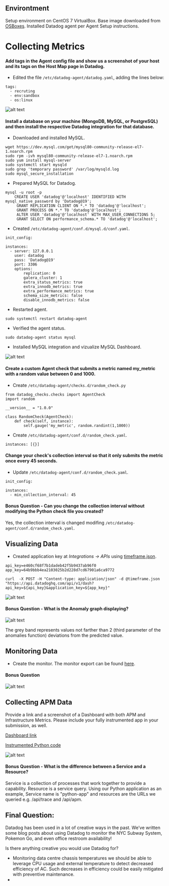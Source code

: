 ## Environtment

Setup environment on CentOS 7 VirtualBox.  Base image downloaded from [OSBoxes](https://www.osboxes.org/centos/#centos-7-1804-vbox).  Installed Datadog agent per Agent Setup instructions.

# Collecting Metrics
#### Add tags in the Agent config file and show us a screenshot of your host and its tags on the Host Map page in Datadog.
* Edited the file `/etc/datadog-agent/datadog.yaml`, adding the lines below:
```
tags:
  - recruting
  - env:sandbox
  - os:linux
```
![alt text](images/img01.png)
#### Install a database on your machine (MongoDB, MySQL, or PostgreSQL) and then install the respective Datadog integration for that database.
* Downloaded and installed MySQL.
```
wget https://dev.mysql.com/get/mysql80-community-release-el7-1.noarch.rpm
sudo rpm -ivh mysql80-community-release-el7-1.noarch.rpm
sudo yum install mysql-server
sudo systemctl start mysqld
sudo grep 'temporary password' /var/log/mysqld.log
sudo mysql_secure_installation
```

* Prepared MySQL for Datadog.
```
mysql -u root -p
    CREATE USER 'datadog'@'localhost' IDENTIFIED WITH mysql_native_password by 'Datadog@19';
     GRANT REPLICATION CLIENT ON *.* TO 'datadog'@'localhost';
     GRANT PROCESS ON *.* TO 'datadog'@'localhost';
     ALTER USER 'datadog'@'localhost' WITH MAX_USER_CONNECTIONS 5;
     GRANT SELECT ON performance_schema.* TO 'datadog'@'localhost';
```
* Created `/etc/datadog-agent/conf.d/mysql.d/conf.yaml`.
```
init_config:

instances:
  - server: 127.0.0.1
    user: datadog
    pass: 'Datadog@19'
    port: 3306
    options:
        replication: 0
        galera_cluster: 1
        extra_status_metrics: true
        extra_innodb_metrics: true
        extra_performance_metrics: true
        schema_size_metrics: false
        disable_innodb_metrics: false
```
* Restarted agent.
```
sudo systemctl restart datadog-agent
```
* Verified the agent status.
```
sudo datadog-agent status mysql
```
* Installed MySQL integration and vizualize MySQL Dashboard.

![alt text](images/img02.png)


#### Create a custom Agent check that submits a metric named my_metric with a random value between 0 and 1000.
* Create `/etc/datadog-agent/checks.d/random_check.py`
```
from datadog_checks.checks import AgentCheck
import random

__version__ = "1.0.0"

class RandomCheck(AgentCheck):
    def check(self, instance):
        self.gauge('my_metric', random.randint(1,1000))
```
* Create `/etc/datadog-agent/conf.d/random_check.yaml`.
```
instances: [{}]
```
#### Change your check's collection interval so that it only submits the metric once every 45 seconds.
* Update `/etc/datadog-agent/conf.d/random_check.yaml`.
```
init_config:

instances:
  - min_collection_interval: 45
```
#### Bonus Question -  Can you change the collection interval without modifying the Python check file you created?
Yes, the collection interval is changed modifing   `/etc/datadog-agent/conf.d/random_check.yaml`.

## Visualizing Data
* Created application key at *Integrations -> APIs* using [timeframe.json](timeframe.json).

```
api_key=e460cf68f7b1dadeb42f5b9437ab96f0
app_key=64b9bbb4ea2103025b2d228d7cd67901a6ca9772

curl  -X POST -H "Content-type: application/json" -d @timeframe.json "https://api.datadoghq.com/api/v1/dash?api_key=${api_key}&application_key=${app_key}"
```
![alt text](images/img03.png)

#### Bonus Question - What is the Anomaly graph displaying?
![alt text](images/img04.png)

The grey band represents values not farther than 2 (third parameter of the anomalies function) deviations from the predicted value.

## Monitoring Data
* Create the monitor.  The monitor export can be found [here](monitor.json).

#### Bonus Question
![alt text](images/img05.png)

## Collecting APM Data

Provide a link and a screenshot of a Dashboard with both APM and Infrastructure Metrics.  Please include your fully instrumented app in your submission, as well.

[Dashboard link](https://p.datadoghq.com/sb/b4bf04fba-afbd7bd697609f5805e72fccd1e2f419)

[Instrumented Python code](app.py)

![alt text](images/img07.png)

#### Bonus Question - What is the difference between a Service and a Resource?
Service is a collection of processes that work together to provide a capability. Resource is a service query.  Using our Python application as an example, Service name is "python-app" and resources are the URLs we queried e.g. /api/trace and /api/apm.

## Final Question:
Datadog has been used in a lot of creative ways in the past. We’ve written some blog posts about using Datadog to monitor the NYC Subway System, Pokemon Go, and even office restroom availability!

Is there anything creative you would use Datadog for?

* Monitoring data centre chassis temperatures we should be able to leverage CPU usage and external temperature to detect decreased efficiency of AC.  Such decreases in efficiency could be easily mitigated with preventive maintenance.
* 

